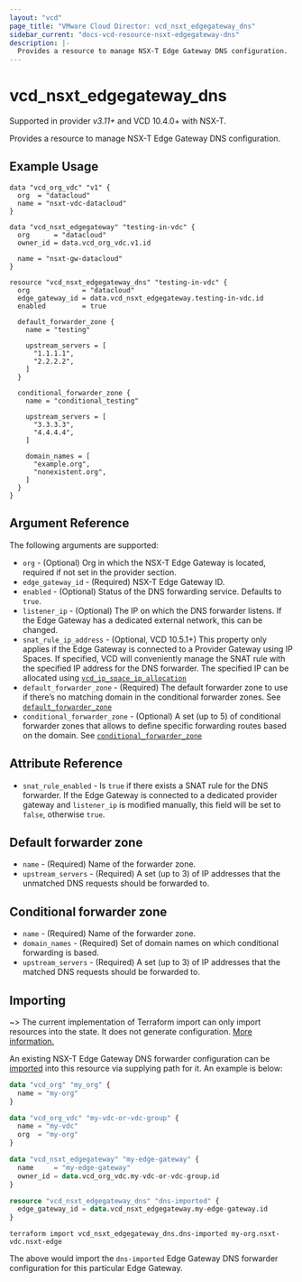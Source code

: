 ```yaml
---
layout: "vcd"
page_title: "VMware Cloud Director: vcd_nsxt_edgegateway_dns"
sidebar_current: "docs-vcd-resource-nsxt-edgegateway-dns"
description: |-
  Provides a resource to manage NSX-T Edge Gateway DNS configuration.
---
```


# vcd\_nsxt\_edgegateway\_dns

Supported in provider *v3.11+* and VCD 10.4.0+ with NSX-T.

Provides a resource to manage NSX-T Edge Gateway DNS configuration.

## Example Usage

```hcl
data "vcd_org_vdc" "v1" {
  org  = "datacloud"
  name = "nsxt-vdc-datacloud"
}

data "vcd_nsxt_edgegateway" "testing-in-vdc" {
  org      = "datacloud"
  owner_id = data.vcd_org_vdc.v1.id

  name = "nsxt-gw-datacloud"
}

resource "vcd_nsxt_edgegateway_dns" "testing-in-vdc" {
  org             = "datacloud"
  edge_gateway_id = data.vcd_nsxt_edgegateway.testing-in-vdc.id
  enabled         = true

  default_forwarder_zone {
    name = "testing"

    upstream_servers = [
      "1.1.1.1",
      "2.2.2.2",
    ]
  }

  conditional_forwarder_zone {
    name = "conditional_testing"

    upstream_servers = [
      "3.3.3.3",
      "4.4.4.4",
    ]

    domain_names = [
      "example.org",
      "nonexistent.org",
    ]
  }
}
```

## Argument Reference

The following arguments are supported:

* `org` - (Optional) Org in which the NSX-T Edge Gateway is located, required
  if not set in the provider section.
* `edge_gateway_id` - (Required) NSX-T Edge Gateway ID.
* `enabled` - (Optional) Status of the DNS forwarding service. Defaults to `true`.
* `listener_ip` - (Optional) The IP on which the DNS forwarder listens. If the Edge Gateway 
  has a dedicated external network, this can be changed.
* `snat_rule_ip_address` - (Optional, VCD 10.5.1+) This property only applies if the Edge Gateway 
  is connected to a Provider Gateway using IP Spaces. If specified, VCD will 
  conveniently manage the SNAT rule with the specified IP address for the DNS forwarder. 
  The specified IP can be allocated using [`vcd_ip_space_ip_allocation`](/providers/vmware/vcd/latest/docs/resources/ip_space_ip_allocation) 
* `default_forwarder_zone` - (Required) The default forwarder zone to use if 
  there’s no matching domain in the conditional forwarder zones. See [`default_forwarder_zone`](#default-forwarder-zone)
* `conditional_forwarder_zone` - (Optional) A set (up to 5) of conditional forwarder zones that allows to define 
  specific forwarding routes based on the domain. See [`conditional_forwarder_zone`](#conditional-forwarder-zone)

## Attribute Reference

* `snat_rule_enabled` - Is `true` if there exists a SNAT rule for the DNS forwarder. 
  If the Edge Gateway is connected to a dedicated provider gateway and `listener_ip`
  is modified manually, this field will be set to `false`, otherwise `true`.

## Default forwarder zone

* `name` - (Required) Name of the forwarder zone.
* `upstream_servers` - (Required) A set (up to 3) of IP addresses that the unmatched DNS
  requests should be forwarded to.

## Conditional forwarder zone

* `name` - (Required) Name of the forwarder zone.
* `domain_names` - (Required) Set of domain names on which conditional forwarding is based.
* `upstream_servers` - (Required) A set (up to 3) of IP addresses that the matched DNS requests 
  should be forwarded to.

## Importing

~> The current implementation of Terraform import can only import resources into the state.
It does not generate configuration. [More information.](https://www.terraform.io/docs/import/)

An existing NSX-T Edge Gateway DNS forwarder configuration can be [imported][docs-import] into this
resource via supplying path for it. An example is below:

```tf
data "vcd_org" "my_org" {
  name = "my-org"
}

data "vcd_org_vdc" "my-vdc-or-vdc-group" {
  name = "my-vdc"
  org  = "my-org"
}

data "vcd_nsxt_edgegateway" "my-edge-gateway" {
  name     = "my-edge-gateway"
  owner_id = data.vcd_org_vdc.my-vdc-or-vdc-group.id
}

resource "vcd_nsxt_edgegateway_dns" "dns-imported" {
  edge_gateway_id = data.vcd_nsxt_edgegateway.my-edge-gateway.id
}
```

[docs-import]: https://www.terraform.io/docs/import/

```
terraform import vcd_nsxt_edgegateway_dns.dns-imported my-org.nsxt-vdc.nsxt-edge
```

The above would import the `dns-imported` Edge Gateway DNS forwarder configuration for this particular
Edge Gateway.

